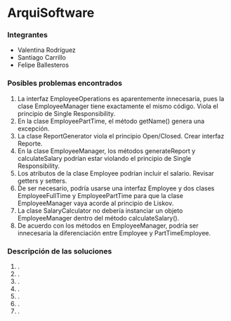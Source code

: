 # ArquiSoftware
### Integrantes
- Valentina Rodríguez
- Santiago Carrillo
- Felipe Ballesteros


### Posibles problemas encontrados
1. La interfaz EmployeeOperations es aparentemente innecesaria, pues la clase EmployeeManager tiene exactamente el mismo código. Viola el principio de Single Responsibility.
2. En la clase EmployeePartTime, el método getName() genera una excepción.
3. La clase ReportGenerator viola el principio Open/Closed. Crear interfaz Reporte.
4. En la clase EmployeeManager, los métodos generateReport y calculateSalary podrían estar violando el principio de Single Responsibility.
5. Los atributos de la clase Employee podrían incluir el salario. Revisar getters y setters.
6. De ser necesario, podría usarse una interfaz Employee y dos clases EmployeeFullTime y EmployeePartTime para que la clase EmployeeManager vaya acorde al principio de Liskov.
7. La clase SalaryCalculator no debería instanciar un objeto EmployeeManager dentro del método calculateSalary().
8. De acuerdo con los métodos en EmployeeManager, podría ser innecesaria la diferenciación entre Employee y PartTimeEmployee.

### Descripción de las soluciones
1. .
2. .
3. .
4. .
5. .
6. .
7. .
